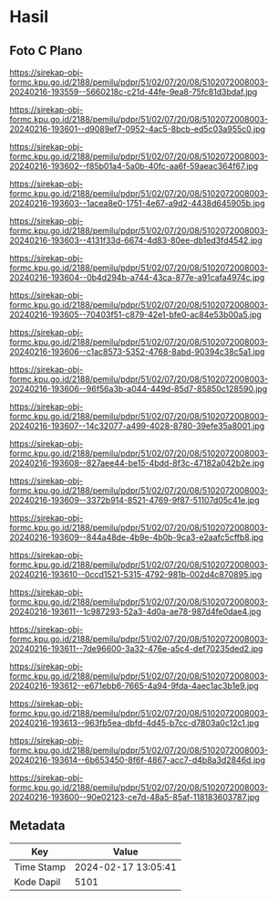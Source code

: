 # Hasil

## Foto C Plano

https://sirekap-obj-formc.kpu.go.id/2188/pemilu/pdpr/51/02/07/20/08/5102072008003-20240216-193559--5660218c-c21d-44fe-9ea8-75fc81d3bdaf.jpg

https://sirekap-obj-formc.kpu.go.id/2188/pemilu/pdpr/51/02/07/20/08/5102072008003-20240216-193601--d9089ef7-0952-4ac5-8bcb-ed5c03a955c0.jpg

https://sirekap-obj-formc.kpu.go.id/2188/pemilu/pdpr/51/02/07/20/08/5102072008003-20240216-193602--f85b01a4-5a0b-40fc-aa6f-59aeac364f67.jpg

https://sirekap-obj-formc.kpu.go.id/2188/pemilu/pdpr/51/02/07/20/08/5102072008003-20240216-193603--1acea8e0-1751-4e67-a9d2-4438d645905b.jpg

https://sirekap-obj-formc.kpu.go.id/2188/pemilu/pdpr/51/02/07/20/08/5102072008003-20240216-193603--4131f33d-6674-4d83-80ee-db1ed3fd4542.jpg

https://sirekap-obj-formc.kpu.go.id/2188/pemilu/pdpr/51/02/07/20/08/5102072008003-20240216-193604--0b4d294b-a744-43ca-877e-a91cafa4974c.jpg

https://sirekap-obj-formc.kpu.go.id/2188/pemilu/pdpr/51/02/07/20/08/5102072008003-20240216-193605--70403f51-c879-42e1-bfe0-ac84e53b00a5.jpg

https://sirekap-obj-formc.kpu.go.id/2188/pemilu/pdpr/51/02/07/20/08/5102072008003-20240216-193606--c1ac8573-5352-4768-8abd-90394c38c5a1.jpg

https://sirekap-obj-formc.kpu.go.id/2188/pemilu/pdpr/51/02/07/20/08/5102072008003-20240216-193606--96f56a3b-a044-449d-85d7-85850c128590.jpg

https://sirekap-obj-formc.kpu.go.id/2188/pemilu/pdpr/51/02/07/20/08/5102072008003-20240216-193607--14c32077-a499-4028-8780-39efe35a8001.jpg

https://sirekap-obj-formc.kpu.go.id/2188/pemilu/pdpr/51/02/07/20/08/5102072008003-20240216-193608--827aee44-be15-4bdd-8f3c-47182a042b2e.jpg

https://sirekap-obj-formc.kpu.go.id/2188/pemilu/pdpr/51/02/07/20/08/5102072008003-20240216-193609--3372b914-8521-4769-9f87-51107d05c41e.jpg

https://sirekap-obj-formc.kpu.go.id/2188/pemilu/pdpr/51/02/07/20/08/5102072008003-20240216-193609--844a48de-4b9e-4b0b-9ca3-e2aafc5cffb8.jpg

https://sirekap-obj-formc.kpu.go.id/2188/pemilu/pdpr/51/02/07/20/08/5102072008003-20240216-193610--0ccd1521-5315-4792-981b-002d4c870895.jpg

https://sirekap-obj-formc.kpu.go.id/2188/pemilu/pdpr/51/02/07/20/08/5102072008003-20240216-193611--1c987293-52a3-4d0a-ae78-987d4fe0dae4.jpg

https://sirekap-obj-formc.kpu.go.id/2188/pemilu/pdpr/51/02/07/20/08/5102072008003-20240216-193611--7de96600-3a32-476e-a5c4-def70235ded2.jpg

https://sirekap-obj-formc.kpu.go.id/2188/pemilu/pdpr/51/02/07/20/08/5102072008003-20240216-193612--e671ebb6-7665-4a94-9fda-4aec1ac3b1e9.jpg

https://sirekap-obj-formc.kpu.go.id/2188/pemilu/pdpr/51/02/07/20/08/5102072008003-20240216-193613--963fb5ea-dbfd-4d45-b7cc-d7803a0c12c1.jpg

https://sirekap-obj-formc.kpu.go.id/2188/pemilu/pdpr/51/02/07/20/08/5102072008003-20240216-193614--6b653450-8f6f-4867-acc7-d4b8a3d2846d.jpg

https://sirekap-obj-formc.kpu.go.id/2188/pemilu/pdpr/51/02/07/20/08/5102072008003-20240216-193600--90e02123-ce7d-48a5-85af-118183603787.jpg


## Metadata

| Key        | Value               |
| ---------- | ------------------- |
| Time Stamp | 2024-02-17 13:05:41 |
| Kode Dapil | 5101                |



